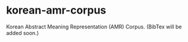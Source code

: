 # korean-amr-corpus
Korean Abstract Meaning Representation (AMR) Corpus.
(BibTex will be added soon.)
